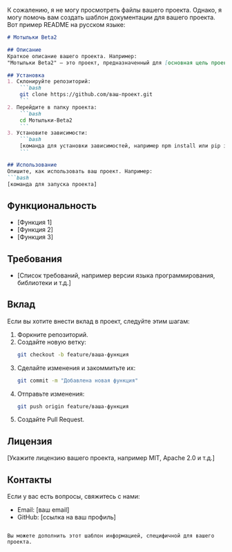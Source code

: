 К сожалению, я не могу просмотреть файлы вашего проекта. Однако, я могу помочь вам создать шаблон документации для вашего проекта. Вот пример README на русском языке:

```markdown
# Мотыльки Beta2

## Описание
Краткое описание вашего проекта. Например:
"Мотыльки Beta2" — это проект, предназначенный для [основная цель проекта].

## Установка
1. Склонируйте репозиторий:
    ```bash
    git clone https://github.com/ваш-проект.git
    ```
2. Перейдите в папку проекта:
    ```bash
    cd Мотыльки-Beta2
    ```
3. Установите зависимости:
    ```bash
    [команда для установки зависимостей, например npm install или pip install -r requirements.txt]
    ```

## Использование
Опишите, как использовать ваш проект. Например:
```bash
[команда для запуска проекта]
```

## Функциональность
- [Функция 1]
- [Функция 2]
- [Функция 3]

## Требования
- [Список требований, например версии языка программирования, библиотеки и т.д.]

## Вклад
Если вы хотите внести вклад в проект, следуйте этим шагам:
1. Форкните репозиторий.
2. Создайте новую ветку:
    ```bash
    git checkout -b feature/ваша-функция
    ```
3. Сделайте изменения и закоммитьте их:
    ```bash
    git commit -m "Добавлена новая функция"
    ```
4. Отправьте изменения:
    ```bash
    git push origin feature/ваша-функция
    ```
5. Создайте Pull Request.

## Лицензия
[Укажите лицензию вашего проекта, например MIT, Apache 2.0 и т.д.]

## Контакты
Если у вас есть вопросы, свяжитесь с нами:
- Email: [ваш email]
- GitHub: [ссылка на ваш профиль]
```

Вы можете дополнить этот шаблон информацией, специфичной для вашего проекта.